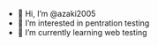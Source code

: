 - 👋 Hi, I’m @azaki2005
- 👀 I’m interested in pentration testing
- 🌱 I’m currently learning web testing

<!---
azaki2005/azaki2005 is a ✨ special ✨ repository because its `README.md` (this file) appears on your GitHub profile.
You can click the Preview link to take a look at your changes.
--->
